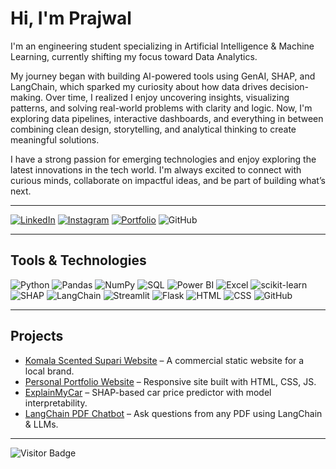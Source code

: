 # Hi, I'm Prajwal
I'm an engineering student specializing in Artificial Intelligence & Machine Learning, currently shifting my focus toward Data Analytics.

My journey began with building AI-powered tools using GenAI, SHAP, and LangChain, which sparked my curiosity about how data drives decision-making. Over time, I realized I enjoy uncovering insights, visualizing patterns, and solving real-world problems with clarity and logic.
Now, I'm exploring data pipelines, interactive dashboards, and everything in between combining clean design, storytelling, and analytical thinking to create meaningful solutions.

I have a strong passion for emerging technologies and enjoy exploring the latest innovations in the tech world. I'm always excited to connect with curious minds, collaborate on impactful ideas, and be part of building what’s next.

---

[![LinkedIn](https://img.shields.io/badge/LinkedIn-0A66C2?style=for-the-badge&logo=linkedin&logoColor=white)](www.linkedin.com/in/prajwal-hp)
[![Instagram](https://img.shields.io/badge/Instagram-E4405F?style=for-the-badge&logo=instagram&logoColor=white)](https://www.instagram.com/prajwal_h_p?utm_source=ig_web_button_share_sheet&igsh=ZDNlZDc0MzIxNw==)
[![Portfolio](https://img.shields.io/badge/Portfolio-000000?style=for-the-badge&logo=githubpages&logoColor=white)](https://prajwalhp15.github.io/prajwalhp.github.io)
![GitHub](https://img.shields.io/badge/GitHub-181717?style=for-the-badge&logo=github)

---

## Tools & Technologies  
![Python](https://img.shields.io/badge/Python-3776AB?style=for-the-badge&logo=python&logoColor=white)
![Pandas](https://img.shields.io/badge/Pandas-150458?style=for-the-badge&logo=pandas&logoColor=white)
![NumPy](https://img.shields.io/badge/NumPy-013243?style=for-the-badge&logo=numpy&logoColor=white)
![SQL](https://img.shields.io/badge/SQL-4479A1?style=for-the-badge&logo=postgresql&logoColor=white)
![Power BI](https://img.shields.io/badge/Power%20BI-F2C811?style=for-the-badge&logo=powerbi&logoColor=black)
![Excel](https://img.shields.io/badge/Excel-217346?style=for-the-badge&logo=microsoft-excel&logoColor=white)
![scikit-learn](https://img.shields.io/badge/scikit--learn-F7931E?style=for-the-badge&logo=scikit-learn&logoColor=white)
![SHAP](https://img.shields.io/badge/SHAP-%237D3C98?style=for-the-badge)
![LangChain](https://img.shields.io/badge/LangChain-000000?style=for-the-badge&logo=langchain&logoColor=white)
![Streamlit](https://img.shields.io/badge/Streamlit-FF4B4B?style=for-the-badge&logo=streamlit&logoColor=white)
![Flask](https://img.shields.io/badge/Flask-000000?style=for-the-badge&logo=flask&logoColor=white)
![HTML](https://img.shields.io/badge/HTML5-E34F26?style=for-the-badge&logo=html5&logoColor=white)
![CSS](https://img.shields.io/badge/CSS3-1572B6?style=for-the-badge&logo=css3&logoColor=white)
![GitHub](https://img.shields.io/badge/GitHub-181717?style=for-the-badge&logo=github)

---

## Projects

- [Komala Scented Supari Website](https://github.com/prajwalhp15/komala-supari-web) – A commercial static website for a local brand.
- [Personal Portfolio Website](https://github.com/prajwalhp15/prajwalhp.github.io) – Responsive site built with HTML, CSS, JS.
- [ExplainMyCar](https://github.com/prajwalhp15/ExplainMyCar) – SHAP-based car price predictor with model interpretability.
- [LangChain PDF Chatbot](https://github.com/prajwalhp15/langchain-pdf-chatbot) – Ask questions from any PDF using LangChain & LLMs.


---

![Visitor Badge](https://komarev.com/ghpvc/?username=prajwalhp15&style=flat-square&color=blue)
